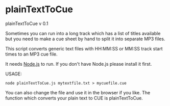 # plainTextToCue 
 plainTextToCue v 0.1
 
 Sometimes you can run into a long track which has a list of titles available but you need to make a cue sheet by hand to split it into separate MP3 files.
 
 This script converts generic text files with HH:MM:SS or MM:SS track start times to an MP3 cue file.
 
 It needs [Node.js](https://nodejs.org/) to run. If you don't have Node.js please install it first.
 
 USAGE:
 
    node plainTextToCue.js mytextfile.txt > mycuefile.cue
 
 You can also change the file and use it in the browser if you like. The function which converts your plain text to CUE is  plainTextToCue.
 
 
